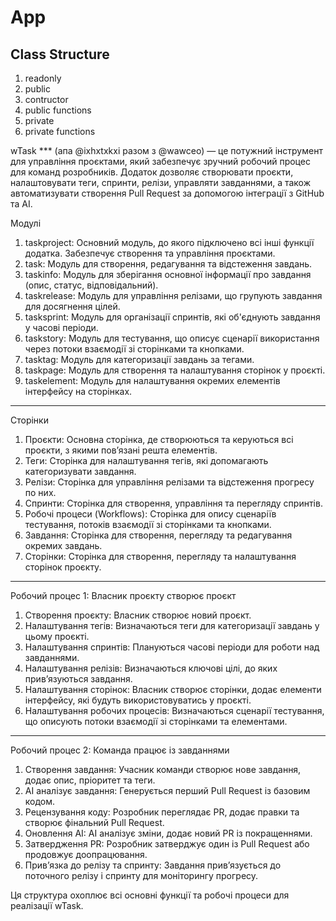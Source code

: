 # App

## Class Structure
1) readonly
2) public
3) contructor
4) public functions
5) private
6) private functions

wTask *** (апа @ixhxtxkxi разом з @wawceo)  — це потужний інструмент для управління проєктами, який забезпечує зручний робочий процес для команд розробників. Додаток дозволяє створювати проєкти, налаштовувати теги, спринти, релізи, управляти завданнями, а також автоматизувати створення Pull Request за допомогою інтеграції з GitHub та AI.

Модулі
1. taskproject: Основний модуль, до якого підключено всі інші функції додатка. Забезпечує створення та управління проєктами.
2. task: Модуль для створення, редагування та відстеження завдань.
3. taskinfo: Модуль для зберігання основної інформації про завдання (опис, статус, відповідальний).
4. taskrelease: Модуль для управління релізами, що групують завдання для досягнення цілей.
5. tasksprint: Модуль для організації спринтів, які об'єднують завдання у часові періоди.
6. taskstory: Модуль для тестування, що описує сценарії використання через потоки взаємодії зі сторінками та кнопками.
7. tasktag: Модуль для категоризації завдань за тегами.
8. taskpage: Модуль для створення та налаштування сторінок у проєкті.
9. taskelement: Модуль для налаштування окремих елементів інтерфейсу на сторінках.

---

Сторінки
1. Проєкти: Основна сторінка, де створюються та керуються всі проєкти, з якими пов’язані решта елементів.
2. Теги: Сторінка для налаштування тегів, які допомагають категоризувати завдання.
3. Релізи: Сторінка для управління релізами та відстеження прогресу по них.
4. Спринти: Сторінка для створення, управління та перегляду спринтів.
5. Робочі процеси (Workflows): Сторінка для опису сценаріїв тестування, потоків взаємодії зі сторінками та кнопками.
6. Завдання: Сторінка для створення, перегляду та редагування окремих завдань.
7. Сторінки: Сторінка для створення, перегляду та налаштування сторінок проєкту.

---

Робочий процес 1: Власник проєкту створює проєкт
1. Створення проєкту: Власник створює новий проєкт.
2. Налаштування тегів: Визначаються теги для категоризації завдань у цьому проєкті.
3. Налаштування спринтів: Плануються часові періоди для роботи над завданнями.
4. Налаштування релізів: Визначаються ключові цілі, до яких прив’язуються завдання.
5. Налаштування сторінок: Власник створює сторінки, додає елементи інтерфейсу, які будуть використовуватись у проєкті.
6. Налаштування робочих процесів: Визначаються сценарії тестування, що описують потоки взаємодії зі сторінками та елементами.

---

Робочий процес 2: Команда працює із завданнями
1. Створення завдання: Учасник команди створює нове завдання, додає опис, пріоритет та теги.
2. AI аналізує завдання: Генерується перший Pull Request із базовим кодом.
3. Рецензування коду: Розробник переглядає PR, додає правки та створює фінальний Pull Request.
4. Оновлення AI: AI аналізує зміни, додає новий PR із покращеннями.
5. Затвердження PR: Розробник затверджує один із Pull Request або продовжує доопрацювання.
6. Прив’язка до релізу та спринту: Завдання прив’язується до поточного релізу і спринту для моніторингу прогресу.

Ця структура охоплює всі основні функції та робочі процеси для реалізації wTask.
